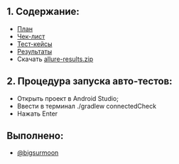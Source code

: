 ## 1. Содержание:

* [План](https://github.com/bigsurmoon/diploma/blob/master/TestingInformation/PLAN.md)
* [Чек-лист](https://github.com/bigsurmoon/diploma/blob/master/TestingInformation/Check.xlsx)
* [Тест-кейсы](https://github.com/bigsurmoon/diploma/blob/master/TestingInformation/Cases.xlsx)
* [Результаты](https://github.com/bigsurmoon/diploma/blob/master/TestingInformation/RESULTS.md)
* Скачать [allure-results.zip](https://github.com/bigsurmoon/diploma/raw/master/allure-results.zip)

## 2. Процедура запуска авто-тестов:

* Открыть проект в Android Studio;
* Ввести в терминал ./gradlew connectedCheck
* Нажать Enter

## Выполнено:

- [@bigsurmoon](https://www.github.com/bigsurmoon)
